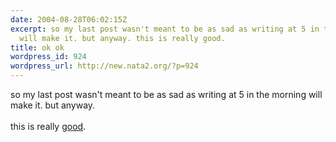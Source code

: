 ```yaml
---
date: 2004-08-28T06:02:15Z
excerpt: so my last post wasn't meant to be as sad as writing at 5 in the morning
  will make it. but anyway. this is really good.
title: ok ok
wordpress_id: 924
wordpress_url: http://new.nata2.org/?p=924
---
```


so my last post wasn't meant to be as sad as writing at 5 in the morning will make it. but anyway. <br/><bR>this is really <a href="http://www.interesting-people.org/archives/interesting-people/200408/msg00306.html">good</a>.
